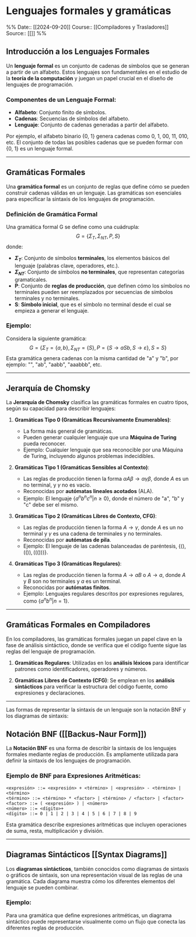 # Lenguajes formales y gramáticas

%%
Date:: [[2024-09-20]]
Course:: [[Compiladores y Trasladores]]
Source:: [[]]
%%

## Introducción a los Lenguajes Formales

Un **lenguaje formal** es un conjunto de cadenas de símbolos que se generan a partir de un alfabeto. Estos lenguajes son fundamentales en el estudio de la **teoría de la computación** y juegan un papel crucial en el diseño de lenguajes de programación.

### Componentes de un Lenguaje Formal:
- **Alfabeto**: Conjunto finito de símbolos.
- **Cadenas**: Secuencias de símbolos del alfabeto.
- **Lenguaje**: Conjunto de cadenas generadas a partir del alfabeto.

Por ejemplo, el alfabeto binario {0, 1} genera cadenas como 0, 1, 00, 11, 010, etc. El conjunto de todas las posibles cadenas que se pueden formar con {0, 1} es un lenguaje formal.

---

## Gramáticas Formales

Una **gramática formal** es un conjunto de reglas que define cómo se pueden construir cadenas válidas en un lenguaje. Las gramáticas son esenciales para especificar la sintaxis de los lenguajes de programación.

### Definición de Gramática Formal

Una gramática formal G se define como una cuádrupla:
$$
G = \{ \Sigma_T, \Sigma_{NT}, P, S \}
$$
donde:
- **$\Sigma_T$**: Conjunto de símbolos **terminales**, los elementos básicos del lenguaje (palabras clave, operadores, etc.).
- **$\Sigma_{NT}$**: Conjunto de símbolos **no terminales**, que representan categorías gramaticales.
- **P**: Conjunto de **reglas de producción**, que definen cómo los símbolos no terminales pueden ser reemplazados por secuencias de símbolos terminales y no terminales.
- **S**: **Símbolo inicial**, que es el símbolo no terminal desde el cual se empieza a generar el lenguaje.

### Ejemplo:
Considera la siguiente gramática:
$$
G = \{ \Sigma_T = \{ a, b \}, \Sigma_{NT} = \{ S \}, P = \{ S \rightarrow aSb, S \rightarrow \varepsilon \}, S = S \}
$$
Esta gramática genera cadenas con la misma cantidad de "a" y "b", por ejemplo: "", "ab", "aabb", "aaabbb", etc.

---

## Jerarquía de Chomsky

La **Jerarquía de Chomsky** clasifica las gramáticas formales en cuatro tipos, según su capacidad para describir lenguajes:

1. **Gramáticas Tipo 0 (Gramáticas Recursivamente Enumerables)**:
   - La forma más general de gramáticas.
   - Pueden generar cualquier lenguaje que una **Máquina de Turing** pueda reconocer.
   - Ejemplo: Cualquier lenguaje que sea reconocible por una Máquina de Turing, incluyendo algunos problemas indecidibles.

2. **Gramáticas Tipo 1 (Gramáticas Sensibles al Contexto)**:
   - Las reglas de producción tienen la forma $\alpha A \beta \rightarrow \alpha \gamma \beta$, donde $A$ es un no terminal, y $\gamma$ no es vacío.
   - Reconocidas por **autómatas lineales acotados** (ALA).
   - Ejemplo: El lenguaje $\{ a^n b^n c^n | n \geq 0 \}$, donde el número de "a", "b" y "c" debe ser el mismo.

3. **Gramáticas Tipo 2 (Gramáticas Libres de Contexto, CFG)**:
   - Las reglas de producción tienen la forma $A \rightarrow \gamma$, donde $A$ es un no terminal y $\gamma$ es una cadena de terminales y no terminales.
   - Reconocidas por **autómatas de pila**.
   - Ejemplo: El lenguaje de las cadenas balanceadas de paréntesis, $\{ ( ) , ( ( ) ) , ( ( ( ) ) ) \}$.

4. **Gramáticas Tipo 3 (Gramáticas Regulares)**:
   - Las reglas de producción tienen la forma $A \rightarrow aB$ o $A \rightarrow a$, donde $A$ y $B$ son no terminales y $a$ es un terminal.
   - Reconocidas por **autómatas finitos**.
   - Ejemplo: Lenguajes regulares descritos por expresiones regulares, como $\{ a^n b^n | n = 1 \}$.

---

## Gramáticas Formales en Compiladores

En los compiladores, las gramáticas formales juegan un papel clave en la fase de análisis sintáctico, donde se verifica que el código fuente sigue las reglas del lenguaje de programación.

1. **Gramáticas Regulares**: Utilizadas en los **análisis léxicos** para identificar patrones como identificadores, operadores y números.
   
2. **Gramáticas Libres de Contexto (CFG)**: Se emplean en los **análisis sintácticos** para verificar la estructura del código fuente, como expresiones y declaraciones.

---

Las formas de representar la sintaxis de un lenguaje son la notación BNF y los diagramas de sintaxis:

## Notación BNF ([[Backus-Naur Form]])

La **Notación BNF** es una forma de describir la sintaxis de los lenguajes formales mediante reglas de producción. Es ampliamente utilizada para definir la sintaxis de los lenguajes de programación.

### Ejemplo de BNF para Expresiones Aritméticas:

```
<expresión> ::= <expresión> + <término> | <expresión> - <término> | <término>
<término> ::= <término> * <factor> | <término> / <factor> | <factor>
<factor> ::= ( <expresión> ) | <número>
<número> ::= <dígito>+
<dígito> ::= 0 | 1 | 2 | 3 | 4 | 5 | 6 | 7 | 8 | 9
```

Esta gramática describe expresiones aritméticas que incluyen operaciones de suma, resta, multiplicación y división.

---

## Diagramas Sintácticos [[Syntax Diagrams]]

Los **diagramas sintácticos**, también conocidos como diagramas de sintaxis o gráficos de sintaxis, son una representación visual de las reglas de una gramática. Cada diagrama muestra cómo los diferentes elementos del lenguaje se pueden combinar.
### Ejemplo:
Para una gramática que define expresiones aritméticas, un diagrama sintáctico puede representarse visualmente como un flujo que conecta las diferentes reglas de producción.



